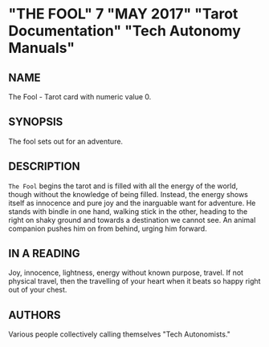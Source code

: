 # "THE FOOL" 7 "MAY 2017" "Tarot Documentation" "Tech Autonomy Manuals"

## NAME

The Fool - Tarot card with numeric value 0.

## SYNOPSIS

The fool sets out for an adventure.

## DESCRIPTION

`The Fool` begins the tarot and is filled with all the energy of the world, though without the knowledge of being filled. Instead, the energy shows itself as innocence and pure joy and the inarguable want for adventure. He stands with bindle in one hand, walking stick in the other, heading to the right on shaky ground and towards a destination we cannot see. An animal companion pushes him on from behind, urging him forward.

## IN A READING

Joy, innocence, lightness, energy without known purpose, travel. If not physical travel, then the travelling of your heart when it beats so happy right out of your chest.

## AUTHORS

Various people collectively calling themselves "Tech Autonomists."
